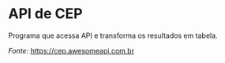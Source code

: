 # API de CEP

Programa que acessa API e transforma os resultados em tabela.

_Fonte_: https://cep.awesomeapi.com.br
